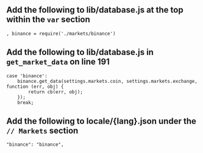 ## Add the following to lib/database.js at the top within the ``var`` section
```
, binance = require('./markets/binance')
```

## Add the following to lib/database.js in ``get_market_data`` on line 191
```
case 'binance':
	binance.get_data(settings.markets.coin, settings.markets.exchange, function (err, obj) {
		return cb(err, obj);
	});
	break;
```

## Add the following to locale/{lang}.json under the ``// Markets`` section
```
"binance": "binance",
```